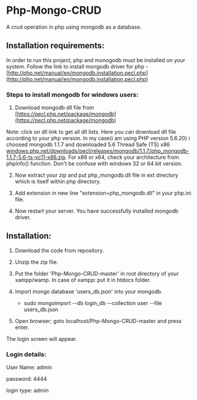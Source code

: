 # Php-Mongo-CRUD
A crud operation in php using mongodb as a database.


Installation requirements:
-------------------------
In order to run this project, php and monogodb must be installed on your system. Follow the link to install mongodb driver for php - [http://php.net/manual/en/mongodb.installation.pecl.php](http://php.net/manual/en/mongodb.installation.pecl.php)

### Steps to install mongodb for windows users:
1. Download mongodb dll file from [https://pecl.php.net/package/mongodb](https://pecl.php.net/package/mongodb)

 Note: click on dll link to get all dll lists. Here you can download dll file according to your php version.
 In my case(i am using PHP version 5.6.20) i choosed mongodb 1.1.7 and downloaded 5.6 Thread Safe (TS) x86 [windows.php.net/downloads/pecl/releases/mongodb/1.1.7/php_mongodb-1.1.7-5.6-ts-vc11-x86.zip](windows.php.net/downloads/pecl/releases/mongodb/1.1.7/php_mongodb-1.1.7-5.6-ts-vc11-x86.zip). 
 For x86 or x64, check your architecture from phpinfo() function. Don't be confuse with windows 32 or 64 bit version. 
 
2. Now extract your zip and put php_mongodb.dll file in ext directory which is itself within php directory.

3. Add extension in new line "extension=php_mongodb.dll" in your php.ini file.

4. Now restart your server. You have successfully installed mongodb driver.



Installation:
-------------
1. Download the code from repository. 

2. Unzip the zip file.

3. Put the folder 'Php-Mongo-CRUD-master' in root directory of your xampp/wamp. In case of xampp: put it in htdocs folder.

4. Import mongo database 'users_db.json' into your mongodb. 
   - sudo mongoimport --db login_db --collection user --file users_db.json
   
5. Open browser; goto localhost/Php-Mongo-CRUD-master and press enter.

The login screen will appear.

### Login details:
User Name: 	admin

password: 	4444

login type: admin
